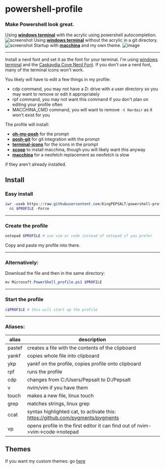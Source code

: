# powershell-profile
### Make Powershell look great.

Using [**windows terminal**](https://github.com/Microsoft/Terminal) with the acrylic using powershell autocompletion.
![screenshot](https://media.discordapp.net/attachments/753198748871557151/959191980431278130/unknown.png)
Using [**windows terminal**](https://github.com/Microsoft/Terminal) without the acrylic in a git directory.
![screenshot](https://user-images.githubusercontent.com/68469008/161149716-22e32ac2-2b15-4302-ad8a-cc114f314a6a.png)
Startup with [**macchina**](https://github.com/Macchina-CLI/macchina) and my own theme.
![image](https://user-images.githubusercontent.com/68469008/161399995-76431e83-fc19-405f-adcf-823ef57a95e5.png)

---
Install a nerd font and set it as the font for your terminal. I'm using [windows terminal](https://github.com/Microsoft/Terminal) and the [Caskaydia Cove Nerd Font](https://github.com/ryanoasis/nerd-fonts/tree/master/patched-fonts/CascadiaCode).
If you don't use a nerd font, many of the terminal icons won't work.

You likely will have to edit a few things in my profile:
- cdp command, you may not have a D: drive with a user directory so you may want to remove or edit it appropriately
- rpf command, you may not want this command if you don't plan on editing your profile often
- MACCHINA_CMD command, you will want to remove `-t Hardair` as it won't exist for you
 
The profile will install: 
- [**oh-my-posh**](https://ohmyposh.dev/) for the prompt
- [**posh-git**](https://github.com/dahlbyk/posh-git) for git integration with the prompt
- [**terminal-icons**](https://github.com/devblackops/Terminal-Icons) for the icons in the prompt
- [**scoop**](https://scoop.sh/) to install macchina, though you will likely want this anyway
- [**macchina**](https://github.com/Macchina-CLI/macchina) for a neofetch replacement as neofetch is slow

if they aren't already installed.

Install
---
### Easy install

```powershell
iwr -useb https://raw.githubusercontent.com/KingPEPSALT/powershell-profile/main/Microsoft.PowerShell_profile.ps1 |`
  ni $PROFILE -Force
```
---
### Create the profile
```powershell
notepad $PROFILE # use vim or code instead of notepad if you prefer
```
Copy and paste my profile into there.

---
### Alternatively:
Download the file and then in the same directory:
```powershell
mv Microsoft.PowerShell_profile.ps1 $PROFILE
```

---
### Start the profile
```powershell
&$PROFILE # this will start up the profile 
```
---

### Aliases:
alias  | description 
---|---
pastef | creates a file with the contents of the clipboard 
yankf  | copies whole file into clipboard 
ykp    | yankf on the profile, copies profile onto clipboard 
rpf    | runs the profile 
cdp    | changes from C:/Users/Pepsalt to D:/Pepsalt 
v      | nvim/vim if you have them 
touch  | makes a new file, linux touch 
grep   | matches strings, linux grep 
ccat   | syntax highlighted cat, to activate this: https://github.com/pygments/pygments 
vp     | opens profile in the first editor it can find out of nvim->vim->code->notepad 

Themes
---
If you want my custom themes: go [here](https://github.com/KingPEPSALT/powershell-profile/blob/main/themes/oh-my-posh/emodipt_edit.json)
